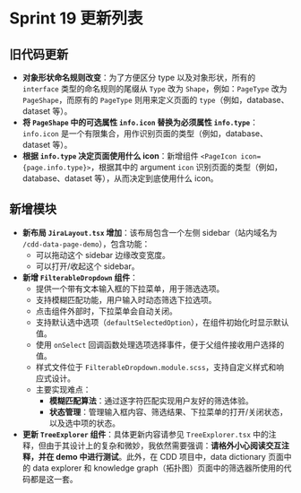 # Sprint 19 更新列表

## 旧代码更新

- **对象形状命名规则改变**：为了方便区分 type 以及对象形状，所有的 `interface` 类型的命名规则的尾缀从 `Type` 改为 `Shape`，例如：`PageType` 改为 `PageShape`，而原有的 `PageType` 则用来定义页面的 `type`（例如，database、dataset 等）。
- **将 `PageShape` 中的可选属性 `info.icon` 替换为必须属性 `info.type`**：`info.icon` 是一个有限集合，用作识别页面的类型（例如，database、dataset 等）。
- **根据 `info.type` 决定页面使用什么 icon**：新增组件 `<PageIcon icon={page.info.type}>`，根据其中的 argument `icon` 识别页面的类型（例如，database、dataset 等），从而决定到底使用什么 icon。

## 新增模块

- **新布局 `JiraLayout.tsx` 增加**：该布局包含一个左侧 sidebar（站内域名为 `/cdd-data-page-demo`），包含功能：
  - 可以拖动这个 sidebar 边缘改变宽度。
  - 可以打开/收起这个 sidebar。
- **新增 `FilterableDropdown` 组件**：
  - 提供一个带有文本输入框的下拉菜单，用于筛选选项。
  - 支持模糊匹配功能，用户输入时动态筛选下拉选项。
  - 点击组件外部时，下拉菜单会自动关闭。
  - 支持默认选中选项（`defaultSelectedOption`），在组件初始化时显示默认值。
  - 使用 `onSelect` 回调函数处理选项选择事件，便于父组件接收用户选择的值。
  - 样式文件位于 `FilterableDropdown.module.scss`，支持自定义样式和响应式设计。
  - 主要实现难点：
    - **模糊匹配算法**：通过逐字符匹配实现用户友好的筛选体验。
    - **状态管理**：管理输入框内容、筛选结果、下拉菜单的打开/关闭状态，以及选中项的状态。
- **更新 `TreeExplorer` 组件**：具体更新内容请参见 `TreeExplorer.tsx` 中的注释，但由于其设计上的复杂和微妙，我依然需要强调：**请格外小心阅读交互注释，并在 demo 中进行测试**。此外，在 CDD 项目中，data dictionary 页面中的 data explorer 和 knowledge graph（拓扑图）页面中的筛选器所使用的代码都是这一套。